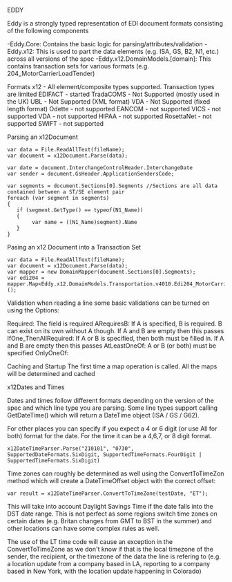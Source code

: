 EDDY 

Eddy is a strongly typed representation of EDI document formats consisting of the following components

-Eddy.Core: Contains the basic logic for parsing/attributes/validation
-Eddy.x12: This is used to part the data elements (e.g. ISA, GS, B2, N1, etc.) across all versions of the spec
-Eddy.x12.DomainModels.[domain]: This contains transaction sets for various formats (e.g. 204_MotorCarrierLoadTender)


Formats
x12 - All element/composite types supported. Transaction types are limited 
EDIFACT - started
TradaCOMS - Not Supported (mostly used in the UK)
UBL - Not Supported (XML format)
VDA - Not Supported (fixed length format)
Odette - not supported
EANCOM - not supported
VICS - not supported
VDA - not supported
HIPAA - not supported
RosettaNet - not supported
SWIFT - not supported


Parsing an x12Document
```
var data = File.ReadAllText(fileName);
var document = x12Document.Parse(data);

var date = document.InterchangeControlHeader.InterchangeDate
var sender = document.GsHeader.ApplicationSendersCode;

var segments = document.Sections[0].Segments //Sections are all data contained between a ST/SE element pair
foreach (var segment in segments)
{
   if (segment.GetType() == typeof(N1_Name)) 
   {
		var name = ((N1_Name)segment).Name
   }
}
```

Pasing an x12 Document into a Transaction Set

```
var data = File.ReadAllText(fileName);
var document = x12Document.Parse(data);
var mapper = new DomainMapper(document.Sections[0].Segments);
var edi204 = mapper.Map<Eddy.x12.DomainModels.Transportation.v4010.Edi204_MotorCarrierLoadTender>();
```

Validation
when reading a line some basic validations can be turned on using the Options:

Required: The field is required
ARequiresB: If A is specified, B is required. B can exist on its own without A though. If A and B are empty then this passes
IfOne_ThenAllRequired: If A or B is specified, then both must be filled in. If A and B are empty then this passes
AtLeastOneOf: A or B (or both) must be specified
OnlyOneOf: 

Caching and Startup
The first time a map operation is called. All the maps will be determined and cached

x12Dates and Times

Dates and times follow different formats depending on the version of the spec and which line type you are parsing. Some line types support 
calling GetDateTime() which will return a DateTime object (ISA / GS / G62).

For other places you can specify if you expect a 4 or 6 digit (or use All for both) format for the date. For the time it can be a 4,6,7, or 8 digit format. 

```
x12DateTimeParser.Parse("210101", "0730", SupportedDateFormats.SixDigit, SupportedTimeFormats.FourDigit | SupportedTimeFormats.SixDigit)
```

Time zones can roughly be determined as well using the ConvertToTimeZon method which will create a DateTimeOffset object with the correct offset:

```
var result = x12DateTimeParser.ConvertToTimeZone(testDate, "ET");
```

This will take into account Daylight Savings Time if the date falls into the DST date range. This is not perfect as some regions switch time zones on certain dates (e.g. Britan changes from GMT to BST in the summer) and other locations can have some complex rules as well.

The use of the LT time code will cause an exception in the ConvertToTimeZone as we don't know if that is the local timezone of the sender, the recipient, or the timezone of the data the line is refering to (e.g. a location update from a company based in LA, reporting to a company based in New York, with the location update happening in Colorado)

